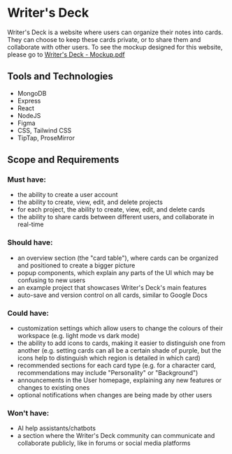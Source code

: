 # Writer's Deck

Writer's Deck is a website where users can organize their notes into cards. They can choose to keep these cards private, or to share them and collaborate with other users. To see the mockup designed for this website, please go to [Writer's Deck - Mockup.pdf](https://github.com/Salina-Bee/writers-deck/blob/main/Writer's%20Deck%20-%20Mockup.pdf)

## Tools and Technologies
- MongoDB
- Express
- React
- NodeJS
- Figma
- CSS, Tailwind CSS
- TipTap, ProseMirror
   
## Scope and Requirements

### Must have:
- the ability to create a user account
- the ability to create, view, edit, and delete projects
- for each project, the ability to create, view, edit, and delete cards
- the ability to share cards between different users, and collaborate in real-time 

### Should have:
- an overview section (the "card table"), where cards can be organized and positioned to create a bigger picture
- popup components, which explain any parts of the UI which may be confusing to new users
- an example project that showcases Writer's Deck's main features
- auto-save and version control on all cards, similar to Google Docs

### Could have:
- customization settings which allow users to change the colours of their workspace (e.g. light mode vs dark mode)
- the ability to add icons to cards, making it easier to distinguish one from another (e.g. setting cards can all be a certain shade of purple, but the icons help to distinguish which region is detailed in which card)
- recommended sections for each card type (e.g. for a character card, recommendations may include "Personality" or "Background")
- announcements in the User homepage, explaining any new features or changes to existing ones
- optional notifications when changes are being made by other users

### Won't have:
- AI help assistants/chatbots
- a section where the Writer's Deck community can communicate and collaborate publicly, like in forums or social media platforms


